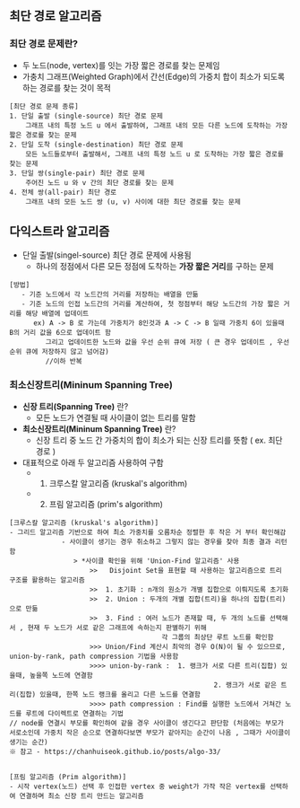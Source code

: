 ﻿## 최단 경로 알고리즘 

### 최단 경로 문제란?
- 두 노드(node, vertex)를 잇는 가장 짧은 경로를 찾는 문제임
- 가충치 그래프(Weighted Graph)에서 간선(Edge)의 가중치 합이 최소가 되도록 하는 경로를 찾는 것이 목적

```
[최단 경로 문제 종류]
1. 단일 출발 (single-source) 최단 경로 문제
    그래프 내의 특정 노드 u 에서 출발하여, 그래프 내의 모든 다른 노드에 도착하는 가장 짧은 경로를 찾는 문제
2. 단일 도착 (single-destination) 최단 경로 문제
    모든 노드들로부터 출발해서, 그래프 내의 특정 노드 u 로 도착하는 가장 짧은 경로를 찾는 문제
3. 단일 쌍(single-pair) 최단 경로 문제
    주어진 노드 u 와 v 간의 최단 경로를 찾는 문제
4. 전체 쌍(all-pair) 최단 경로 
    그래프 내의 모든 노드 쌍 (u, v) 사이에 대한 최단 경로를 찾는 문제
```


## 다익스트라 알고리즘 
- 단일 출발(singel-source) 최단 경로 문제에 사용됨 
  - 하나의 정점에서 다른 모든 정점에 도착하는 **가장 짧은 거리**를 구하는 문제

```
[방법]
   - 기준 노드에서 각 노드간의 거리를 저장하는 배열을 만듦
   - 기준 노드의 인접 노드간의 거리를 계산하여, 첫 정점부터 해당 노드간의 가장 짧은 거리를 해당 배열에 업데이트
      ex) A -> B 로 가는데 가중치가 8인것과 A -> C -> B 일때 가중치 6이 있을때 B의 거리 값을 6으로 업데이트 함 
         그리고 업데이트한 노드와 값을 우선 순위 큐에 저장 ( 큰 경우 업데이트 , 우선순위 큐에 저장하지 않고 넘어감)
         //이하 반복     
```


### 최소신장트리(Mininum Spanning Tree)
- **신장 트리(Spanning Tree)** 란?
  - 모든 노드가 연결될 때 사이클이 없는 트리를 말함  
- **최소신장트리(Mininum Spanning Tree)** 란? 
  - 신장 트리 중 노드 간 가중치의 합이 최소가 되는 신장 트리를 뜻함 ( ex. 최단 경로 )
- 대표적으로 아래 두 알고리즘 사용하여 구함
  - 1. 크루스칼 알고리즘 (kruskal's algorithm)
  - 2. 프림 알고리즘 (prim's algorithm)

```
[크루스칼 알고리즘 (kruskal's algorithm)]
- 그리드 알고리즘 기반으로 하여 최소 가중치를 오름차순 정렬한 후 작은 거 부터 확인해감 
             - 사이클이 생기는 경우 취소하고 그렇지 않는 경우를 찾아 최종 결과 리턴함 
                > *사이클 확인을 위해 'Union-Find 알고리즘' 사용 
                    >>	 Disjoint Set을 표현할 때 사용하는 알고리즘으로 트리 구조를 활용하는 알고리즘
                    >>  1. 초기화 : n개의 원소가 개별 집합으로 이뤄지도록 초기화 
                    >>  2. Union : 두개의 개별 집합(트리)을 하나의 집합(트리)으로 만듦
                    >>  3. Find : 여러 노드가 존재할 때, 두 개의 노드를 선택해서 , 현재 두 노드가 서로 같은 그래프에 속하는지 판별하기 위해 
                                      각 그룹의 최상단 루트 노드를 확인함 
                    >>> Union/Find 계산시 최악의 경우 O(N)이 될 수 있으므로, union-by-rank, path compression 기법을 사용함 
                    >>>> union-by-rank :  1. 랭크가 서로 다른 트리(집합) 있을때, 높을쪽 노드에 연결함 
                                                   2. 랭크가 서로 같은 트리(집합) 있을때, 한쪽 노드 랭크를 올리고 다른 노드를 연결함 
                    >>>> path compression : Find를 실행한 노드에서 거쳐간 노드를 루트에 다이렉트로 연결하는 기법  
// node를 연결시 부모를 확인하여 같을 경우 사이클이 생긴다고 판단함 (처음에는 부모가 서로소인데 가중치 작은 순으로 연결하다보면 부모가 같아지는 순간이 나옴 , 그때가 사이클이 생기는 순간)
※ 참고 - https://chanhuiseok.github.io/posts/algo-33/


[프림 알고리즘 (Prim algorithm)]
- 시작 vertex(노드) 선택 후 인접한 vertex 중 weight가 가작 작은 vertex를 선택하여 연결하며 최소 신장 트리 만드는 알고리즘 

```